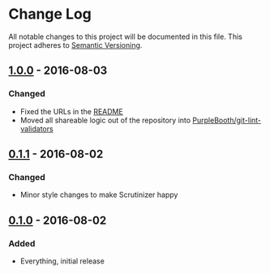 # Change Log
All notable changes to this project will be documented in this file.
This project adheres to [Semantic Versioning](http://semver.org/).

## [1.0.0] - 2016-08-03
### Changed
- Fixed the URLs in the [README](README.md)
- Moved all shareable logic out of the repository into [PurpleBooth/git-lint-validators]

[PurpleBooth/git-lint-validators]: https://github.com/PurpleBooth/git-lint-validators

## [0.1.1] - 2016-08-02
### Changed
- Minor style changes to make Scrutinizer happy

## [0.1.0] - 2016-08-02
### Added
- Everything, initial release

[1.0.0]: https://github.com/PurpleBooth/git-github-lint/compare/v0.1.1..v1.0.0
[0.1.1]: https://github.com/PurpleBooth/git-github-lint/compare/v0.1.0...v0.1.1
[0.1.0]: https://github.com/PurpleBooth/git-github-lint/commit/61bea4141315e236358fee319529763543d392a9
